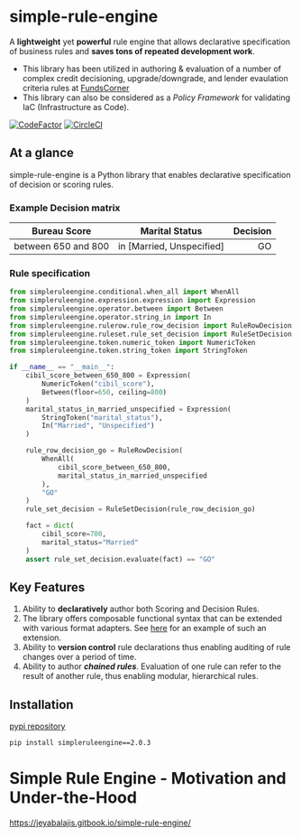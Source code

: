 # simple-rule-engine

A __lightweight__ yet __powerful__ rule engine that allows declarative specification of business rules and **saves tons of repeated development work**.

- This library has been utilized in authoring & evaluation of a number of complex credit decisioning, upgrade/downgrade, and lender evaulation criteria rules at [FundsCorner](https://medium.com/fundscornertech)
- This library can also be considered as a _Policy Framework_ for validating IaC (Infrastructure as Code).

[![CodeFactor](https://www.codefactor.io/repository/github/jeyabalajis/simple-rule-engine/badge)](https://www.codefactor.io/repository/github/jeyabalajis/simple-rule-engine)
[![CircleCI](https://dl.circleci.com/status-badge/img/gh/jeyabalajis/simple-rule-engine/tree/main.svg?style=shield)](https://dl.circleci.com/status-badge/redirect/gh/jeyabalajis/simple-rule-engine/tree/main)

## At a glance

simple-rule-engine is a Python library that enables declarative specification of decision or scoring rules.

### Example Decision matrix

| Bureau Score | Marital Status | Decision
| :----------: | :----------------: | --------:|
| between 650 and 800        | in [Married, Unspecified]                | GO |

### Rule specification

```python
from simpleruleengine.conditional.when_all import WhenAll
from simpleruleengine.expression.expression import Expression
from simpleruleengine.operator.between import Between
from simpleruleengine.operator.string_in import In
from simpleruleengine.rulerow.rule_row_decision import RuleRowDecision
from simpleruleengine.ruleset.rule_set_decision import RuleSetDecision
from simpleruleengine.token.numeric_token import NumericToken
from simpleruleengine.token.string_token import StringToken

if __name__ == "__main__":
    cibil_score_between_650_800 = Expression(
        NumericToken("cibil_score"),
        Between(floor=650, ceiling=800)
    )
    marital_status_in_married_unspecified = Expression(
        StringToken("marital_status"),
        In("Married", "Unspecified")
    )

    rule_row_decision_go = RuleRowDecision(
        WhenAll(
            cibil_score_between_650_800,
            marital_status_in_married_unspecified
        ),
        "GO"
    )
    rule_set_decision = RuleSetDecision(rule_row_decision_go)

    fact = dict(
        cibil_score=700,
        marital_status="Married"
    )
    assert rule_set_decision.evaluate(fact) == "GO"
```

## Key Features
1. Ability to __declaratively__ author both Scoring and Decision Rules. 
2. The library offers composable functional syntax that can be extended with various format adapters. See [here](https://github.com/jeyabalajis/simple-serverless-rule-engine) for an example of such an extension. 
2. Ability to __version control__ rule declarations thus enabling auditing of rule changes over a period of time.
3. Ability to author **_chained rules_**. Evaluation of one rule can refer to the result of another rule, thus enabling 
modular, hierarchical rules.

## Installation

[pypi repository](https://pypi.org/project/simpleruleengine/)

```commandline
pip install simpleruleengine==2.0.3
```


# Simple Rule Engine - Motivation and Under-the-Hood

https://jeyabalajis.gitbook.io/simple-rule-engine/
